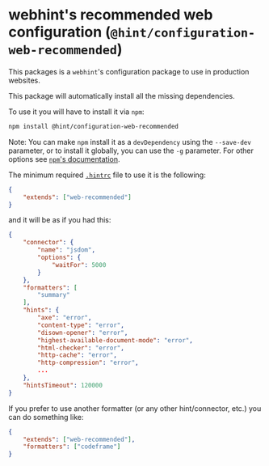 # webhint's recommended web configuration (`@hint/configuration-web-recommended`)

This packages is a `webhint`'s configuration package to use in
production websites.

This package will automatically install all the missing dependencies.

To use it you will have to install it via `npm`:

```bash
npm install @hint/configuration-web-recommended
```

Note: You can make `npm` install it as a `devDependency` using the
`--save-dev` parameter, or to install it globally, you can use the
`-g` parameter. For other options see [`npm`'s
documentation](https://docs.npmjs.com/cli/install).

The minimum required [`.hintrc`][hintrc] file to use it is
the following:

```json
{
    "extends": ["web-recommended"]
}
```

and it will be as if you had this:

```json
{
    "connector": {
        "name": "jsdom",
        "options": {
            "waitFor": 5000
        }
    },
    "formatters": [
        "summary"
    ],
    "hints": {
        "axe": "error",
        "content-type": "error",
        "disown-opener": "error",
        "highest-available-document-mode": "error",
        "html-checker": "error",
        "http-cache": "error",
        "http-compression": "error",
        ...
    },
    "hintsTimeout": 120000
}
```

If you prefer to use another formatter (or any other hint/connector,
etc.) you can do something like:

```json
{
    "extends": ["web-recommended"],
    "formatters": ["codeframe"]
}
```

<!-- Link labels: -->

[hintrc]: https://webhint.io/docs/user-guide/configuring-webhint/summary/
